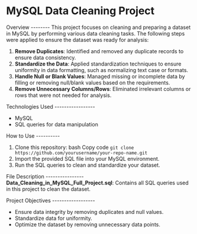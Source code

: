 MySQL Data Cleaning Project 
=========================== 
Overview -------- 
This project focuses on cleaning and preparing a dataset in MySQL by performing various data cleaning tasks.
The following steps were applied to ensure the dataset was ready for analysis: 
1. **Remove Duplicates**: Identified and removed any duplicate records to ensure data consistency.
2. **Standardize the Data**: Applied standardization techniques to ensure uniformity in data formatting, such as normalizing text case or formats.
3. **Handle Null or Blank Values**: Managed missing or incomplete data by filling or removing null/blank values based on the requirements.
4. **Remove Unnecessary Columns/Rows**: Eliminated irrelevant columns or rows that were not needed for analysis.
  
Technologies Used ----------------- 
* MySQL
* SQL queries for data manipulation
  

How to Use ---------- 
1. Clone this repository: bash Copy code `git clone https://github.com/yourusername/your-repo-name.git`
2. Import the provided SQL file into your MySQL environment.
3. Run the SQL queries to clean and standardize your dataset.

File Description ---------------- 
**Data\_Cleaning\_in\_MySQL\_Full\_Project.sql**: Contains all SQL queries used in this project to clean the dataset. 

Project Objectives ------------------ 
* Ensure data integrity by removing duplicates and null values.
* Standardize data for uniformity.
* Optimize the dataset by removing unnecessary data points.



